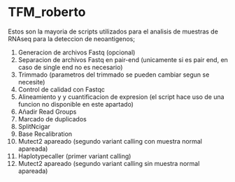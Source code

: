 # TFM_roberto

Estos son la mayoria de scripts utilizados para el analisis de muestras de RNAseq para la deteccion de neoantigenos;

1. Generacion de archivos Fastq (opcional)
2. Separacion de archivos Fastq en pair-end (unicamente si es pair end, en caso de single end no es necesario)
3. Trimmado (parametros del trimmado se pueden cambiar segun se necesite)
4. Control de calidad con Fastqc
5. Alineamiento y y cuantificacion de expresion (el script hace uso de una funcion no disponible en este apartado)
6. Añadir Read Groups
7. Marcado de duplicados
8. SplitNcigar
9. Base Recalibration
10. Mutect2 apareado (segundo variant calling con muestra normal apareada)
11. Haplotypecaller (primer variant calling)
12. Mutect2 apareado (segundo variant calling sin muestra normal apareada)
